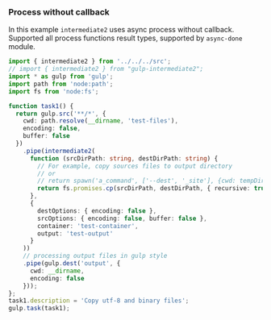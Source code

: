 ### Process without callback

In this example `intermediate2` uses async process
without callback.
Supported all process functions result types,
supported by `async-done` module.

```typescript file=./gulpfile.ts
import { intermediate2 } from '../../../src';
// import { intermediate2 } from "gulp-intermediate2";
import * as gulp from 'gulp';
import path from 'node:path';
import fs from 'node:fs';

function task1() {
  return gulp.src('**/*', {
    cwd: path.resolve(__dirname, 'test-files'),
    encoding: false,
    buffer: false
  })
    .pipe(intermediate2(
      function (srcDirPath: string, destDirPath: string) {
        // For example, copy sources files to output directory
        // or
        // return spawn('a_command', ['--dest', '_site'], {cwd: tempDir});
        return fs.promises.cp(srcDirPath, destDirPath, { recursive: true });
      },
      {
        destOptions: { encoding: false },
        srcOptions: { encoding: false, buffer: false },
        container: 'test-container',
        output: 'test-output'
      }
    ))
    // processing output files in gulp style
    .pipe(gulp.dest('output', {
      cwd: __dirname,
      encoding: false
    }));
};
task1.description = 'Copy utf-8 and binary files';
gulp.task(task1);

```
